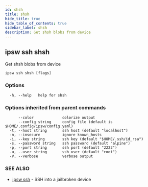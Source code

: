 ```yaml
---
id: shsh
title: shsh
hide_title: true
hide_table_of_contents: true
sidebar_label: shsh
description: Get shsh blobs from device
---
```

## ipsw ssh shsh

Get shsh blobs from device

```
ipsw ssh shsh [flags]
```

### Options

```
  -h, --help   help for shsh
```

### Options inherited from parent commands

```
      --color             colorize output
      --config string     config file (default is $HOME/.config/ipsw/config.yaml)
  -t, --host string       ssh host (default "localhost")
  -n, --insecure          ignore known_hosts
  -i, --key string        ssh key (default "$HOME/.ssh/id_rsa")
  -s, --password string   ssh password (default "alpine")
  -p, --port string       ssh port (default "2222")
  -u, --user string       ssh user (default "root")
  -V, --verbose           verbose output
```

### SEE ALSO

* [ipsw ssh](/docs/cli/ipsw/ssh)	 - SSH into a jailbroken device

